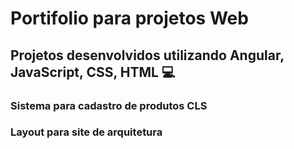 # Portifolio para projetos Web

## Projetos desenvolvidos utilizando Angular, JavaScript, CSS, HTML  :computer:

### Sistema para cadastro de produtos CLS
### Layout para site de arquitetura
